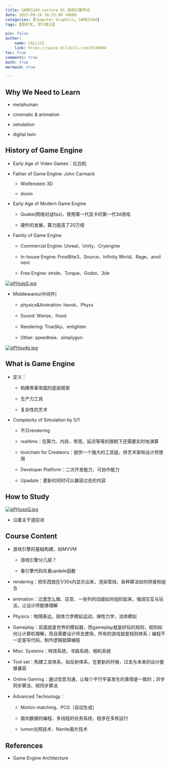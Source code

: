 ```yaml
---
title: GAMES104-Lecture 01 游戏引擎导论
date: 2023-09-26 16:33:00 +0800
categories: [Computer Graphics, GAMES104]
tags: [图形学, 学习笔记]

pin: false
author: 
    name: CALL1CE
    link: https://space.bilibili.com/9330604
toc: true
comments: true
math: true
mermaid: true

---
```


## Why We Need to Learn

* metahuman

* cinematic & animation

* simulation

* digital twin

## History of Game Engine

* Early Age of Video Games：红白机

* Father of Game Engine: John Carmack
  
  * Wolfenstein 3D
  
  * doom

* Early Age of Modern Game Engine
  
  * Quake(网络对战fps)，使用第一代显卡的第一代3d游戏
  
  * 硬件的发展，算力提高了20万倍

* Family of Game Engine
  
  * Commercial Engine: Unreal、Unity、Cryengine
  
  * In-house Engine: FrostBite3、Source、Infinity World、Rage、anvil next
  
  * Free Engine: stride、Torque、Godot、3de

[![pPHujeS.jpg](https://z1.ax1x.com/2023/09/26/pPHujeS.jpg)](https://imgse.com/i/pPHujeS)

* Middlewares(中间件)
  
  * physics&Animation: havok、Physx
  
  * Sound: Wwise、fmod
  
  * Rendering: TrueSky、enlighten
  
  * Other: speedtree、simplygon

[![pPHuvdg.jpg](https://z1.ax1x.com/2023/09/26/pPHuvdg.jpg)](https://imgse.com/i/pPHuvdg)

## What is Game Engine

* 定义：
  
  * 构建黑客帝国的底层框架
  
  * 生产力工具
  
  * 复杂性的艺术

* Complexity of Simulation by 0/1
  
  * 不只rendering
  
  * realtime：在算力、内存、带宽、延迟等等的限制下还需要实时地演算
  
  * toolchain for Createors：提供一个强大的工具链，供艺术家和设计师使用
  
  * Developer Platform：二次开发能力、可协作能力
  
  * Upadate：更新的同时可以兼容过去的内容

## How to Study

[![pPHuxoQ.jpg](https://z1.ax1x.com/2023/09/26/pPHuxoQ.jpg)](https://imgse.com/i/pPHuxoQ)

* 沿着主干道前进

## Course Content

* 游戏引擎的基础构建，如MVVM
  
  * 游戏引擎分几层？
  
  * 看引擎代码先看update函数

* rendering：把东西放在1/30s内显示出来，渲染管线，各种算法如何拼接和组合

* animation：过渡怎么做、应变、一些列的动画如何组织起来，强调交互与玩法，让设计师能够理解

* Physics：物理表达，刚体力学模拟运动，弹性力学，流体模拟

* Gameplay：前面就是世界的模拟器，而gameplay就是好玩的规则，规则如何让计算机理解，而且需要设计师去使用，所有的游戏就是规则体系；编程不一定是写代码，制作逻辑就算编程

* Misc. Systems：特效系统，寻路系统、相机系统

* Tool set：构建工具体系，如反射体系，在更新的时候，过去与未来的设计能够兼容

* Online Gaming：通过信息沟通，让每个平行宇宙发生的事情是一致的；异步同步算法、帧同步算法

* Advanced Technology：
  
  * Motion matching、PCG（自动生成）
  
  * 面向数据的编程、多线程的任务系统，程序在多核运行
  
  * lumen光照技术、Nanite面片技术

## References

* Game Engine Architecture


